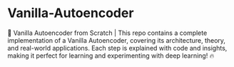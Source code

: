 # Vanilla-Autoencoder
🚀 Vanilla Autoencoder from Scratch | This repo contains a complete implementation of a Vanilla Autoencoder, covering its architecture, theory, and real-world applications. Each step is explained with code and insights, making it perfect for learning and experimenting with deep learning! 🔥
